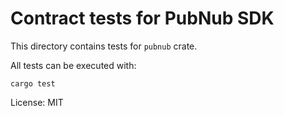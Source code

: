 # Contract tests for PubNub SDK

This directory contains tests for `pubnub` crate.

All tests can be executed with:

```shell
cargo test
```

License: MIT
